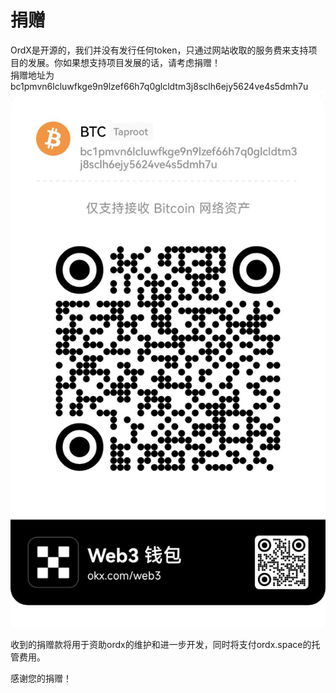 捐赠
====


OrdX是开源的，我们并没有发行任何token，只通过网站收取的服务费来支持项目的发展。你如果想支持项目发展的话，请考虑捐赠！  
捐赠地址为 bc1pmvn6lcluwfkge9n9lzef66h7q0glcldtm3j8sclh6ejy5624ve4s5dmh7u   
![捐赠接收地址](OrdX/donate.jpg)

收到的捐赠款将用于资助ordx的维护和进一步开发，同时将支付ordx.space的托管费用。  

感谢您的捐赠！
